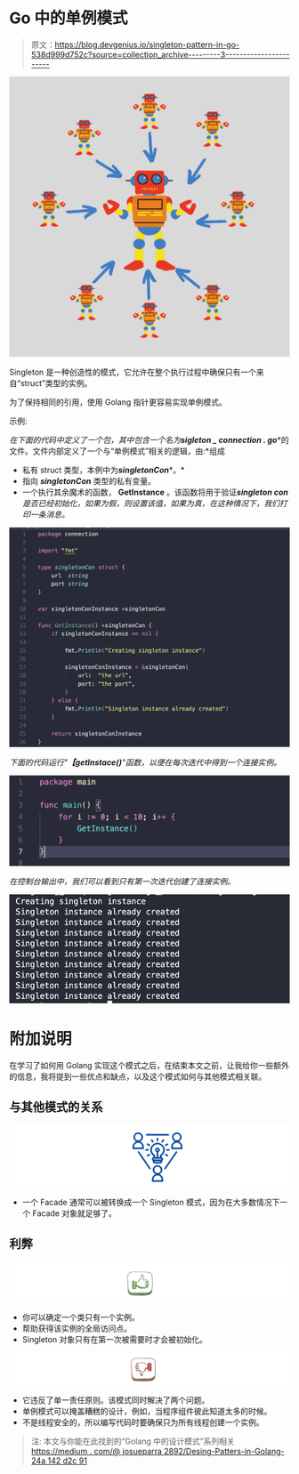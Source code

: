 # Go 中的单例模式

> 原文：<https://blog.devgenius.io/singleton-pattern-in-go-538d999d752c?source=collection_archive---------3----------------------->

![](img/f09aba40748a1a5f498d6dee4d0324f0.png)

Singleton 是一种创造性的模式，它允许在整个执行过程中确保只有一个来自“struct”类型的实例。

为了保持相同的引用，使用 Golang 指针更容易实现单例模式。

示例:

*在下面的代码中定义了一个包，其中包含一个名为****sigleton _ connection . go****的文件。文件内部定义了一个与“单例模式”相关的逻辑，由:*组成

*   私有 struct 类型，本例中为***singletonCon****。*
*   指向 ***singletonCon*** 类型的私有变量。
*   一个执行其余魔术的函数， **GetInstance** 。该函数将用于验证***singleton con****是否已经初始化，如果为假，则设置该值，如果为真，在这种情况下，我们打印一条消息。*

![](img/583020bf475e83083d73c75d723a7165.png)

*下面的代码运行"****【getInstace()****"函数，以便在每次迭代中得到一个连接实例。*

![](img/6072f80db93343e4a33f2b71749eda4f.png)

*在控制台输出中，我们可以看到只有第一次迭代创建了连接实例。*

![](img/4574c8830a19de13b548a51796722850.png)

# 附加说明

在学习了如何用 Golang 实现这个模式之后，在结束本文之前，让我给你一些额外的信息，我将提到一些优点和缺点，以及这个模式如何与其他模式相关联。

## 与其他模式的关系

![](img/4d4ccea8f72b42a4ecb0443dfcb3cd4e.png)

*   一个 Facade 通常可以被转换成一个 Singleton 模式，因为在大多数情况下一个 Facade 对象就足够了。

## 利弊

![](img/d49571b41c56413c71a77c97193c4bb6.png)

*   你可以确定一个类只有一个实例。
*   帮助获得该实例的全局访问点。
*   Singleton 对象只有在第一次被需要时才会被初始化。

![](img/d714504168c9ac1d8cf05ed2b31958bc.png)

*   它违反了单一责任原则。该模式同时解决了两个问题。
*   单例模式可以掩盖糟糕的设计，例如，当程序组件彼此知道太多的时候。
*   不是线程安全的，所以编写代码时要确保只为所有线程创建一个实例。

> 注:
> 本文与你能在此找到的“Golang 中的设计模式”系列相关[https://medium . com/@ josueparra 2892/Desing-Patters-in-Golang-24a 142 d2c 91](https://medium.com/@josueparra2892/desing-patters-in-golang-24a142d2cc91)